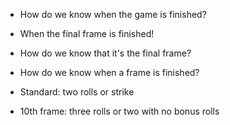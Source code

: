  * How do we know when the game is finished?
  * When the final frame is finished!
  * How do we know that it's the final frame?

 * How do we know when a frame is finished?
  * Standard: two rolls or strike
  * 10th frame: three rolls or two with no bonus rolls
 